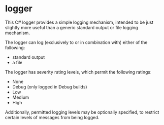 # logger

This C# logger provides a simple logging mechanism, intended to be just
slightly more useful than a generic standard output or file logging mechanism.

The logger can log (exclusively to or in combination with) either of the
following:
 - standard output
 - a file

The logger has severity rating levels, which permit the following ratings:
 - None
 - Debug (only logged in Debug builds)
 - Low
 - Medium
 - High

Additionally, permitted logging levels may be optionally specified, to
restrict certain levels of messages from being logged.
